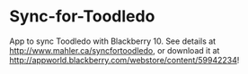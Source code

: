 Sync-for-Toodledo
=================

App to sync Toodledo with Blackberry 10. See details at http://www.mahler.ca/syncfortoodledo, or download it at http://appworld.blackberry.com/webstore/content/59942234!
